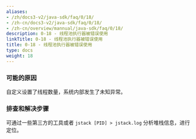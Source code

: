 ```yaml
---
aliases:
- /zh/docs3-v2/java-sdk/faq/0/18/
- /zh-cn/docs3-v2/java-sdk/faq/0/18/
- /zh-cn/overview/mannual/java-sdk/faq/0/18/
description: 0-18 - 线程池执行器被错误使用
linkTitle: 0-18 - 线程池执行器被错误使用
title: 0-18 - 线程池执行器被错误使用
type: docs
weight: 18
---
```








### 可能的原因

自定义设置了线程数量，系统内部发生了未知异常。

### 排查和解决步骤

可通过一些第三方的工具或者 `jstack [PID] > jstack.log` 分析堆栈信息，进行定位。
